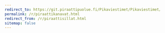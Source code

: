 ```yaml
---
redirect_to: https://git.piraattipuolue.fi/Pikaviestimet/Pikaviestimet/src/branch/master/kanavat.csv
permalink: /r/piraattikanavat.html
redirect_from: /r/piraattisillat.html
sitemap: false
---
```

